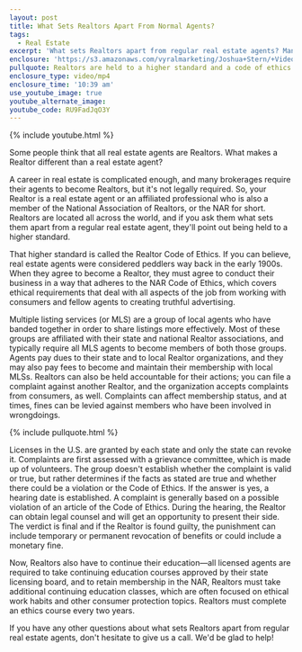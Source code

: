 ```yaml
---
layout: post
title: What Sets Realtors Apart From Normal Agents?
tags:
  - Real Estate
excerpt: 'What sets Realtors apart from regular real estate agents? Many people use the two terms interchangeably, but not all agents are true Realtors. In fact, Realtors are held to a higher standard of practice and ethics and belong to state and national boards. They must also continue their education in real estate constantly. For more details on the difference between real estate agents and Realtors and what it means for you, watch my latest video.'
enclosure: 'https://s3.amazonaws.com/vyralmarketing/Joshua+Stern/+Videos/2017/April/Salt+Lake+County+Real+Estate+Agent-+What+Sets+Realtors+Apart+From+Normal+Agents%253F.mp4'
pullquote: Realtors are held to a higher standard and a code of ethics.
enclosure_type: video/mp4
enclosure_time: '10:39 am'
use_youtube_image: true
youtube_alternate_image:
youtube_code: RU9FadJqO3Y
---
```



{% include youtube.html %}

Some people think that all real estate agents are Realtors. What makes a Realtor different than a real estate agent?

A career in real estate is complicated enough, and many brokerages require their agents to become Realtors, but it's not legally required. So, your Realtor is a real estate agent or an affiliated professional who is also a member of the National Association of Realtors, or the NAR for short. Realtors are located all across the world, and if you ask them what sets them apart from a regular real estate agent, they'll point out being held to a higher standard.

That higher standard is called the Realtor Code of Ethics. If you can believe, real estate agents were considered peddlers way back in the early 1900s. When they agree to become a Realtor, they must agree to conduct their business in a way that adheres to the NAR Code of Ethics, which covers ethical requirements that deal with all aspects of the job from working with consumers and fellow agents to creating truthful advertising.

Multiple listing services (or MLS) are a group of local agents who have banded together in order to share listings more effectively. Most of these groups are affiliated with their state and national Realtor associations, and typically require all MLS agents to become members of both those groups. Agents pay dues to their state and to local Realtor organizations, and they may also pay fees to become and maintain their membership with local MLSs. Realtors can also be held accountable for their actions; you can file a complaint against another Realtor, and the organization accepts complaints from consumers, as well. Complaints can affect membership status, and at times, fines can be levied against members who have been involved in wrongdoings.

{% include pullquote.html %}

Licenses in the U.S. are granted by each state and only the state can revoke it. Complaints are first assessed with a grievance committee, which is made up of volunteers. The group doesn't establish whether the complaint is valid or true, but rather determines if the facts as stated are true and whether there could be a violation or the Code of Ethics. If the answer is yes, a hearing date is established. A complaint is generally based on a possible violation of an article of the Code of Ethics. During the hearing, the Realtor can obtain legal counsel and will get an opportunity to present their side. The verdict is final and if the Realtor is found guilty, the punishment can include temporary or permanent revocation of benefits or could include a monetary fine.

Now, Realtors also have to continue their education—all licensed agents are required to take continuing education courses approved by their state licensing board, and to retain membership in the NAR, Realtors must take additional continuing education classes, which are often focused on ethical work habits and other consumer protection topics. Realtors must complete an ethics course every two years.

If you have any other questions about what sets Realtors apart from regular real estate agents, don't hesitate to give us a call. We'd be glad to help!